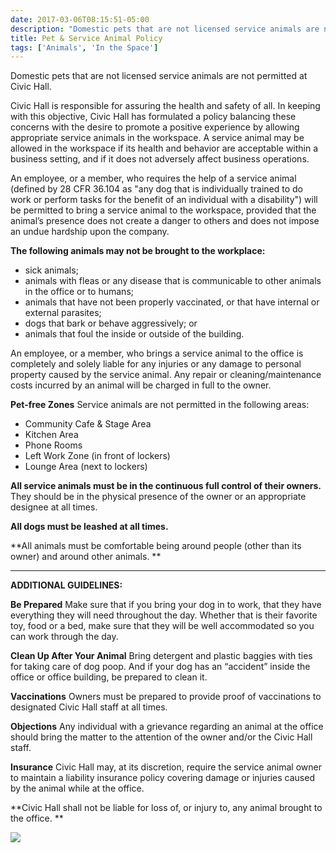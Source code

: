 ```yaml
---
date: 2017-03-06T08:15:51-05:00
description: "Domestic pets that are not licensed service animals are not permitted at Civic Hall."
title: Pet & Service Animal Policy
tags: ['Animals', 'In the Space']
---
```

Domestic pets that are not licensed service animals are not permitted at Civic Hall.

 <!--more-->
Civic Hall is responsible for assuring the health and safety of all. In keeping with this objective, Civic Hall has formulated a policy balancing these concerns with the desire to promote a positive experience by allowing appropriate service animals in the workspace. A service animal may be allowed in the workspace if its health and behavior are acceptable within a business setting, and if it does not adversely affect business operations.

An employee, or a member, who requires the help of a service animal (defined by 28 CFR 36.104 as "any dog that is individually trained to do work or perform tasks for the benefit of an individual with a disability") will be permitted to bring a service animal to the workspace, provided that the animal’s presence does not create a danger to others and does not impose an undue hardship upon the company.

**The following animals may not be brought to the workplace:**

*   sick animals; 
*   animals with fleas or any disease that is communicable to other animals in the office or to humans; 
*   animals that have not been properly vaccinated, or that have internal or external parasites; 
*   dogs that bark or behave aggressively; or 
*   animals that foul the inside or outside of the building. 

An employee, or a member, who brings a service animal to the office is completely and solely liable for any injuries or any damage to personal property caused by the service animal. Any repair or cleaning/maintenance costs incurred by an animal will be charged in full to the owner.

**Pet-free Zones**
Service animals are not permitted in the following areas:

*   Community Cafe & Stage Area 
*   Kitchen Area 
*   Phone Rooms 
*   Left Work Zone (in front of lockers) 
*   Lounge Area (next to lockers) 

**All service animals must be in the continuous full control of their owners.**
They should be in the physical presence of the owner or an appropriate designee at all times.

**All dogs must be leashed at all times.**

**All animals must be comfortable being around people (other than its owner) and around other animals. **



* * *



**ADDITIONAL GUIDELINES:**

**Be Prepared**
Make sure that if you bring your dog in to work, that they have everything they will need throughout the day. Whether that is their favorite toy, food or a bed, make sure that they will be well accommodated so you can work through the day.

**Clean Up After Your Animal**
Bring detergent and plastic baggies with ties for taking care of dog poop. And if your dog has an “accident” inside the office or office building, be prepared to clean it.

**Vaccinations**
Owners must be prepared to provide proof of vaccinations to designated Civic Hall staff at all times.

**Objections**
Any individual with a grievance regarding an animal at the office should bring the matter to the attention of the owner and/or the Civic Hall staff. 

**Insurance**
Civic Hall may, at its discretion, require the service animal owner to maintain a liability insurance policy covering damage or injuries caused by the animal while at the office.

**Civic Hall shall not be liable for loss of, or injury to, any animal brought to the office. **


![](/uploads/reference-nyc-service-animals.jpg)
